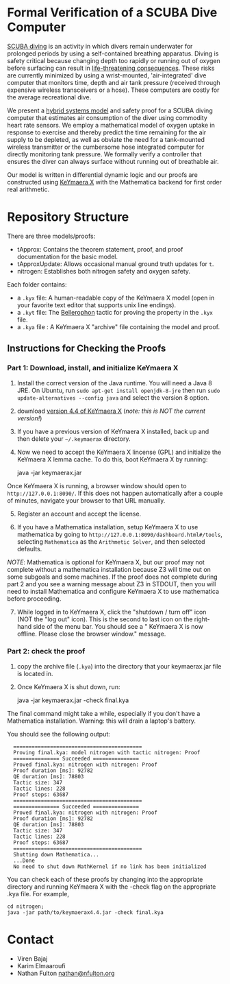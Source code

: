 # Formal Verification of a SCUBA Dive Computer

[SCUBA diving](https://en.wikipedia.org/wiki/Scuba_diving) is an activity in which divers remain underwater for prolonged periods by using a self-contained breathing apparatus. Diving is safety critical because changing depth too rapidly or running out of oxygen before surfacing can result in [life-threatening consequences](https://en.wikipedia.org/wiki/Decompression_sickness). These risks are currently minimized by using a wrist-mounted, 'air-integrated' dive computer that monitors time, depth and air tank pressure (received through expensive wireless transceivers or a hose). These computers are costly for the average recreational dive. 

We present a [hybrid systems model](https://en.wikipedia.org/wiki/Hybrid_system) and safety proof for a SCUBA diving computer that estimates air consumption of the diver using commodity heart rate sensors. We employ a mathematical model of oxygen uptake in response to exercise and thereby predict the time remaining for the air supply to be depleted, as well as obviate the need for a tank-mounted wireless transmitter or the cumbersome hose integrated computer for directly monitoring tank pressure. We formally verify a controller that ensures the diver can always surface without running out of breathable air.

Our model is written in differential dynamic logic and our proofs are constructed using [KeYmaera X](https://keymaerax.org) with the Mathematica backend for first order real arithmetic.

# Repository Structure

There are three models/proofs:

 * tApprox: Contains the theorem statement, proof, and proof documentation for the basic model.
 * tApproxUpdate: Allows occasional manual ground truth updates for `t`.
 * nitrogen: Establishes both nitrogen safety and oxygen safety.

Each folder contains:

 * a `.kyx` file: A human-readable copy of the KeYmaera X model (open in your favorite text editor that supports unix line endings).
 * a `.kyt` file: The [Bellerophon](http://nfulton.org/papers/bellerophon.pdf) tactic for proving the property in the `.kyx` file.
 * a `.kya` file : A KeYmaera X "archive" file containing the model and proof.

## Instructions for Checking the Proofs

### Part 1: Download, install, and initialize KeYmaera X

1. Install the correct version of the Java runtime. 
You will need a Java 8 JRE. On Ubuntu, run `sudo apt-get install openjdk-8-jre` then run 
`sudo update-alternatives --config java` and select the version 8 option.

2. download [version 4.4 of KeYmaera X](https://github.com/LS-Lab/KeYmaeraX-release/releases/download/4.4/keymaerax.jar)  (*note: this is NOT the current version!*)

3. If you have a previous version of KeYmaera X installed, back up and then delete your `~/.keymaerax` directory.

4. Now we need to accept the KeYmaera X lincense (GPL) and initialize the KeYmaera X lemma cache.  To do this, boot KeYmaera X by running:

    java -jar keymaerax.jar

Once KeYmaera X is running, a browser window should open to `http://127.0.0.1:8090/`. 
If this does not happen automatically after a couple of minutes, navigate your browser to that URL manually.

5. Register an  account and accept the license.

6. If you have a Mathematica installation, setup KeYmaera X to use mathematica by going to `http://127.0.0.1:8090/dashboard.html#/tools`, 
selecting `Mathematica` as the `Arithmetic Solver`, and then selected defaults.

*NOTE*: Mathematica is optional for KeYmaera X, but our proof may not complete without a mathematica installation 
because Z3 will time out on some subgoals and some machines. If the proof does not complete during part 2 and you see a warning message about Z3 in STDOUT, then you will need to install Mathematica and configure KeYmaera X to use mathematica before proceeding.

7. While logged in to KeYmaera X, click the "shutdown / turn  off" icon (NOT the "log out" icon). This is the second to last icon on the right-hand side of the menu  bar. You should see a " KeYmaera X is now offline. Please close the browser window." message.

### Part 2: check the proof

1. copy the archive file (`.kya`) into the directory that your keymaerax.jar file is located in.

2. Once KeYmaera X is shut down, run:

    java -jar keymaerax.jar -check final.kya

The final command might take a while, especially if you don't have a Mathematica installation. Warning: this will drain a laptop's battery.

You should see the following output:

      ==========================================
      Proving final.kya: model nitrogen with tactic nitrogen: Proof
      =============== Succeeded ===============
      Proved final.kya: nitrogen with nitrogen: Proof
      Proof duration [ms]: 92782
      QE duration [ms]: 78803
      Tactic size: 347
      Tactic lines: 228
      Proof steps: 63687
      ==========================================
      =============== Succeeded ===============
      Proved final.kya: nitrogen with nitrogen: Proof
      Proof duration [ms]: 92782
      QE duration [ms]: 78803
      Tactic size: 347
      Tactic lines: 228
      Proof steps: 63687
      ==========================================
      Shutting down Mathematica...
      ...Done
      No need to shut down MathKernel if no link has been initialized

You can check each of these proofs by changing into the appropriate directory and running KeYmaera X
with the -check flag on the appropriate .kya file. For example,

    cd nitrogen;
    java -jar path/to/keymaerax4.4.jar -check final.kya

# Contact

 * Viren Bajaj
 * Karim Elmaaroufi
 * Nathan Fulton <nathan@nfulton.org>
